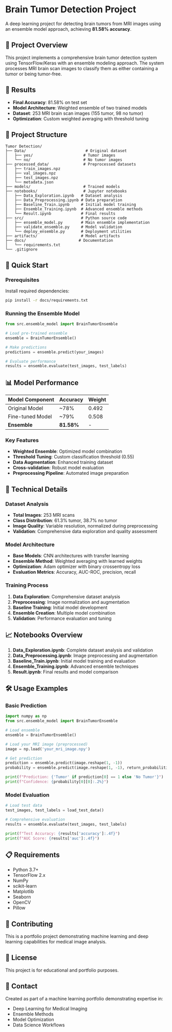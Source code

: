 # Brain Tumor Detection Project

A deep learning project for detecting brain tumors from MRI images using an ensemble model approach, achieving **81.58% accuracy**.

## 📖 Project Overview

This project implements a comprehensive brain tumor detection system using TensorFlow/Keras with an ensemble modeling approach. The system processes MRI brain scan images to classify them as either containing a tumor or being tumor-free.

## 🎯 Results

- **Final Accuracy**: 81.58% on test set
- **Model Architecture**: Weighted ensemble of two trained models
- **Dataset**: 253 MRI brain scan images (155 tumor, 98 no tumor)
- **Optimization**: Custom weighted averaging with threshold tuning

## 📁 Project Structure

```
Tumor Detection/
├── Data/                          # Original dataset
│   ├── yes/                      # Tumor images
│   └── no/                       # No tumor images
├── processed_data/               # Preprocessed datasets
│   ├── train_images.npz
│   ├── val_images.npz
│   ├── test_images.npz
│   └── metadata.json
├── models/                       # Trained models
├── notebooks/                    # Jupyter notebooks
│   ├── Data_Exploration.ipynb   # Dataset analysis
│   ├── Data_Preprocessing.ipynb # Data preparation
│   ├── Baseline_Train.ipynb     # Initial model training
│   ├── Ensemble_Training.ipynb  # Advanced ensemble methods
│   └── Result.ipynb             # Final results
├── src/                         # Python source code
│   ├── ensemble_model.py        # Main ensemble implementation
│   ├── validate_ensemble.py     # Model validation
│   └── deploy_ensemble.py       # Deployment utilities
├── artifacts/                   # Model artifacts
├── docs/                       # Documentation
│   └── requirements.txt
└── .gitignore
```

## 🚀 Quick Start

### Prerequisites

Install required dependencies:

```bash
pip install -r docs/requirements.txt
```

### Running the Ensemble Model

```python
from src.ensemble_model import BrainTumorEnsemble

# Load pre-trained ensemble
ensemble = BrainTumorEnsemble()

# Make predictions
predictions = ensemble.predict(your_images)

# Evaluate performance
results = ensemble.evaluate(test_images, test_labels)
```

## 📊 Model Performance

| Model Component | Accuracy | Weight |
|----------------|----------|---------|
| Original Model | ~78% | 0.492 |
| Fine-tuned Model | ~79% | 0.508 |
| **Ensemble** | **81.58%** | - |

### Key Features

- **Weighted Ensemble**: Optimized model combination
- **Threshold Tuning**: Custom classification threshold (0.55)
- **Data Augmentation**: Enhanced training dataset
- **Cross-validation**: Robust model evaluation
- **Preprocessing Pipeline**: Automated image preparation

## 🔬 Technical Details

### Dataset Analysis
- **Total Images**: 253 MRI scans
- **Class Distribution**: 61.3% tumor, 38.7% no tumor
- **Image Quality**: Variable resolution, normalized during preprocessing
- **Validation**: Comprehensive data exploration and quality assessment

### Model Architecture
- **Base Models**: CNN architectures with transfer learning
- **Ensemble Method**: Weighted averaging with learned weights
- **Optimization**: Adam optimizer with binary crossentropy loss
- **Evaluation Metrics**: Accuracy, AUC-ROC, precision, recall

### Training Process
1. **Data Exploration**: Comprehensive dataset analysis
2. **Preprocessing**: Image normalization and augmentation
3. **Baseline Training**: Initial model development
4. **Ensemble Creation**: Multiple model combination
5. **Validation**: Performance evaluation and tuning

## 📈 Notebooks Overview

1. **Data_Exploration.ipynb**: Complete dataset analysis and validation
2. **Data_Preprocessing.ipynb**: Image preprocessing and augmentation
3. **Baseline_Train.ipynb**: Initial model training and evaluation
4. **Ensemble_Training.ipynb**: Advanced ensemble techniques
5. **Result.ipynb**: Final results and model comparison

## 🛠️ Usage Examples

### Basic Prediction
```python
import numpy as np
from src.ensemble_model import BrainTumorEnsemble

# Load ensemble
ensemble = BrainTumorEnsemble()

# Load your MRI image (preprocessed)
image = np.load('your_mri_image.npy')

# Get prediction
prediction = ensemble.predict(image.reshape(1, -1))
probability = ensemble.predict(image.reshape(1, -1), return_probabilities=True)

print(f"Prediction: {'Tumor' if prediction[0] == 1 else 'No Tumor'}")
print(f"Confidence: {probability[0][0]:.2%}")
```

### Model Evaluation
```python
# Load test data
test_images, test_labels = load_test_data()

# Comprehensive evaluation
results = ensemble.evaluate(test_images, test_labels)

print(f"Test Accuracy: {results['accuracy']:.4f}")
print(f"AUC Score: {results['auc']:.4f}")
```

## 📋 Requirements

- Python 3.7+
- TensorFlow 2.x
- NumPy
- scikit-learn
- Matplotlib
- Seaborn
- OpenCV
- Pillow

## 🤝 Contributing

This is a portfolio project demonstrating machine learning and deep learning capabilities for medical image analysis.

## 📄 License

This project is for educational and portfolio purposes.

## 📧 Contact

Created as part of a machine learning portfolio demonstrating expertise in:
- Deep Learning for Medical Imaging
- Ensemble Methods
- Model Optimization
- Data Science Workflows